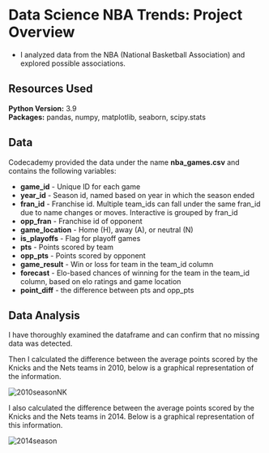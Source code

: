 # Data Science NBA Trends: Project Overview
* I analyzed data from the NBA (National Basketball Association) and explored possible associations.

## Resources Used
**Python Version:** 3.9  
**Packages:** pandas, numpy, matplotlib, seaborn, scipy.stats

## Data 
Codecademy provided the data under the name **nba_games.csv** and contains the following variables:
* **game_id** - Unique ID for each game
* **year_id** - Season id, named based on year in which the season ended
* **fran_id** - Franchise id. Multiple team_ids can fall under the same fran_id due to name changes or moves. Interactive is grouped by fran_id
* **opp_fran** - Franchise id of opponent 
* **game_location** - Home (H), away (A), or neutral (N)
* **is_playoffs** - Flag for playoff games
* **pts** - Points scored by team
* **opp_pts** - Points scored by opponent
* **game_result** - Win or loss for team in the team_id column
* **forecast** - Elo-based chances of winning for the team in the team_id column, based on elo ratings and game location
* **point_diff** - the difference between pts and opp_pts

## Data Analysis
I have thoroughly examined the dataframe and can confirm that no missing data was detected.

Then I calculated the difference between the average points scored by the Knicks and the Nets teams in 2010, below is a graphical representation of the information.


![2010seasonNK](https://user-images.githubusercontent.com/114705723/221719194-c397867b-a6b1-4f0a-a298-35dc97d5440d.png)


I also calculated the difference between the average points scored by the Knicks and the Nets teams in 2014. Below is a graphical representation of this information.


![2014season](https://user-images.githubusercontent.com/114705723/221719873-beac0a59-e725-43d8-a53d-59ba483d371c.png)
